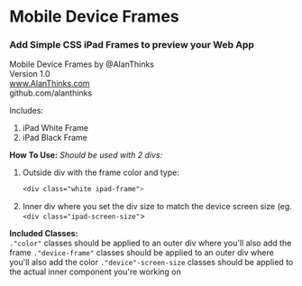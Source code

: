 # Mobile Device Frames
### Add Simple CSS iPad Frames to preview your Web App

Mobile Device Frames by @AlanThinks  
Version 1.0  
www.AlanThinks.com  
github.com/alanthinks  

Includes:
1. iPad White Frame
2. iPad Black Frame

**How To Use:**
*Should be used with 2 divs:*
1. Outside div with the frame color and type:
   ```css
   <div class="white ipad-frame">
   ```
2. Inner div where you set the div size to match the device screen size (eg. `<div class="ipad-screen-size"`>

**Included Classes:**   
`."color"` classes should be applied to an outer div where you'll also add the frame
`."device-frame"` classes should be applied to an outer div where you'll also add the color
`."device"-screen-size` classes should be applied to the actual inner component you're working on


